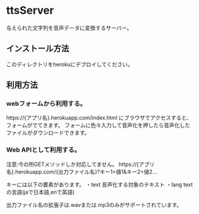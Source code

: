 # ttsServer
与えられた文字列を音声データに変換するサーバー。

## インストール方法
このディレクトリをherokuにデプロイしてください。

## 利用方法
### webフォームから利用する。
https://{アプリ名}.herokuapp.com/index.html
にブラウザでアクセスすると、フォームがでてきます。
フォームに色々入力して音声化を押したら音声化したファイルがダウンロードできます。 

### Web APIとして利用する。
注意:今の所GETメソッドしか対応してません。
https://{アプリ名}.herokuapp.com/{出力ファイル名}?キー1=値1&キー2=値2...

キーには以下の要素があります。
・text	音声化する対象のテキスト
・lang	textの言語(jaで日本語,enで英語)

出力ファイル名の拡張子は.wavまたは.mp3のみがサポートされています。
